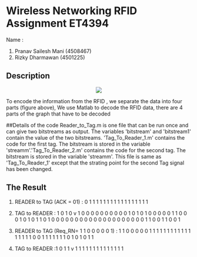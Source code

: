 

# Wireless Networking RFID Assignment ET4394
Name : 
1. Pranav Sailesh Mani (4508467)
2. Rizky Dharmawan (4501225)


## Description 

<p align="center">
<img src="https://cloud.githubusercontent.com/assets/17114181/14053359/fe9468d6-f2d0-11e5-8b24-3182c353abcb.jpg">
</p>

To encode the information from the RFID , we separate the data into four parts (figure above), We use Matlab to decode the RFID data, there are 4 parts of the graph that have to be decoded 

##Details of the code
Reader_to_Tag.m is one file that can be run once and can give two bitstreams as output. The variables 'bitstream' and 'bitstream1' contain the value of the two bitstreams. 'Tag_To_Reader_1.m' contains the code for the first tag. The bitstream is stored in the variable 'streamm'.'Tag_To_Reader_2.m' contains the code for the second tag. The bitstream is stored in the variable 'streamm'. This file is same as 'Tag_To_Reader_1' except that the strating point for the second Tag signal has been changed.

## The Result 
1. READER  to TAG (ACK = 01)	:  0	1	1	1	1	1	1	1	1	1	1	1	1	1	1	1	1	1


2. TAG to READER	 : 1	0	1	0	v	1	0	0	0	0	0	0	0	0	0	0	1	0	1	0	1	0	0	0	0	0	1	1	0	0	0	1	0	1	0	1	1	0	1	0	0	0	0	0	0	0	0	0	0	0	0	0	0	0	0	0	0	0	0	1	1	0	0	1	1	0	0	1

3.  READER to TAG (Req_RN= 1 1 0 0 0 0 0 1) : 1	1	0	0	0	0	0	1	1	1	1	1	1	1	1	1	1	1	1	1	1	1	1	1	0	0	1	1	1	1	1	1	1	0	1	0	1	0	1	1

	
4. TAG to READER	 :1	0	1	1	v	1	1	1	1	1	1	1	1	1	1	1	1	1	1

